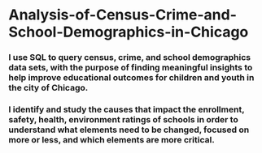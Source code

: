 # Analysis-of-Census-Crime-and-School-Demographics-in-Chicago
### I use SQL to query census, crime, and school demographics data sets, with the purpose of finding meaningful insights to help improve educational outcomes for children and youth in the city of Chicago.
### I identify and study the causes that impact the enrollment, safety, health, environment ratings of schools in order to understand what elements need to be changed, focused on more or less, and which elements are more critical.
